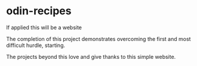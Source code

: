 # odin-recipes
If applied this will be a website

The completion of this project demonstrates overcoming the first and 
most difficult hurdle, starting.

The projects beyond this love and  give thanks to this simple 
website.
